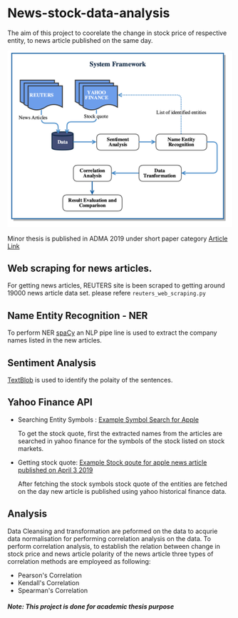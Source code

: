 # News-stock-data-analysis

  The aim of this project to coorelate the change in stock price of respective entity, to news article published on the same day.
 
 ![alt text](https://github.com/arunchaitanya24/News-stock-data-analysis/blob/develop/project/System_framework.png)

Minor thesis is published in ADMA 2019 under short paper category [Article Link](https://link.springer.com/chapter/10.1007/978-3-030-35231-8_24)
## Web scraping for news articles.

  For getting news articles, REUTERS site is been scraped to getting around 19000 news article data set.
  please refere `reuters_web_scraping.py`
  
## Name Entity Recognition - NER

  To perform NER [spaCy](https://spacy.io/) an NLP pipe line is used to extract the company names listed in the new articles.
  
## Sentiment Analysis

[TextBlob](https://textblob.readthedocs.io/en/dev/#) is used to identify the polaity of the sentences.

## Yahoo Finance API

- Searching Entity Symbols : [Example Symbol Search for Apple](https://query2.finance.yahoo.com/v1/finance/search?q=Apple&quotesCount=3&newsCount=0&quotesQueryId=tss_match_phrase_query&multiQuoteQueryId=multi_quote_single_token_query&newsQueryId=news_ss_symbols&enableCb=false&enableNavLinks=false)

  To get the stock quote, first the extracted names from the articles are searched in yahoo finance for the symbols of the stock listed on stock markets.

- Getting stock quote: [Example Stock qoute for apple news article published on April 3 2019](https://query2.finance.yahoo.com/v8/finance/chart/AAPL?formatted=true&lang=en-US&region=us&period1=1554210000&period2=1554210000&interval=1d)

  After fetching the stock symbols stock quote of the entities are fetched on the day new article is published using yahoo historical finance data.

## Analysis

  Data Cleansing and transformation are peformed on the data to acqurie data normalisation for performing correlation analysis on the data. To perform correlation analysis, to establish the relation between change in stock price and news article polarity of the news article three types of correlation methods are employeed as following:
      
- Pearson's Correlation
- Kendall's Correlation
- Spearman's Correlation
  
##### Note: This project is done for academic thesis purpose
